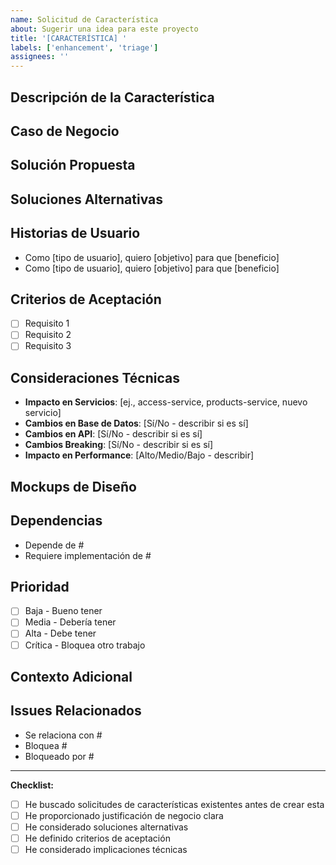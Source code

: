 ```yaml
---
name: Solicitud de Característica
about: Sugerir una idea para este proyecto
title: '[CARACTERÍSTICA] '
labels: ['enhancement', 'triage']
assignees: ''
---
```


## Descripción de la Característica
<!-- Descripción clara y concisa de la característica que te gustaría ver -->

## Caso de Negocio
<!-- Explica por qué se necesita esta característica y qué problema resuelve -->

## Solución Propuesta
<!-- Describe la solución que te gustaría ver implementada -->

## Soluciones Alternativas
<!-- Describe cualquier solución alternativa o características que hayas considerado -->

## Historias de Usuario
<!-- Describe cómo se usaría esta característica -->
- Como [tipo de usuario], quiero [objetivo] para que [beneficio]
- Como [tipo de usuario], quiero [objetivo] para que [beneficio]

## Criterios de Aceptación
<!-- Define los requisitos específicos que deben cumplirse -->
- [ ] Requisito 1
- [ ] Requisito 2
- [ ] Requisito 3

## Consideraciones Técnicas
<!-- Cualquier aspecto técnico a considerar -->
- **Impacto en Servicios**: [ej., access-service, products-service, nuevo servicio]
- **Cambios en Base de Datos**: [Sí/No - describir si es sí]
- **Cambios en API**: [Sí/No - describir si es sí]
- **Cambios Breaking**: [Sí/No - describir si es sí]
- **Impacto en Performance**: [Alto/Medio/Bajo - describir]

## Mockups de Diseño
<!-- Si aplica, agrega mockups o wireframes -->

## Dependencias
<!-- Lista cualquier dependencia o prerequisito -->
- Depende de #
- Requiere implementación de #

## Prioridad
<!-- ¿Qué tan importante es esta característica? -->
- [ ] Baja - Bueno tener
- [ ] Media - Debería tener
- [ ] Alta - Debe tener
- [ ] Crítica - Bloquea otro trabajo

## Contexto Adicional
<!-- Agrega cualquier otro contexto, ejemplos o referencias -->

## Issues Relacionados
<!-- Enlaza a issues relacionados si los hay -->
- Se relaciona con #
- Bloquea #
- Bloqueado por #

---

**Checklist:**
- [ ] He buscado solicitudes de características existentes antes de crear esta
- [ ] He proporcionado justificación de negocio clara
- [ ] He considerado soluciones alternativas
- [ ] He definido criterios de aceptación
- [ ] He considerado implicaciones técnicas

